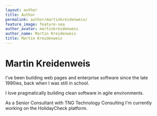 ```yaml
---
layout: author
title: Author
permalink: author/martinkreidenweis/
feature_image: feature-sea
author_avatar: martinkreidenweis
author_name: Martin Kreidenweis
title: Martin Kreidenweis
---
```


# Martin Kreidenweis

I've been building web pages and enterprise software since the late 1990ies, back when I was still in school.

I love pragmatically building clean software in agile environments.

As a Senior Consultant with TNG Technology Consulting I'm currently working on the HolidayCheck platform.
